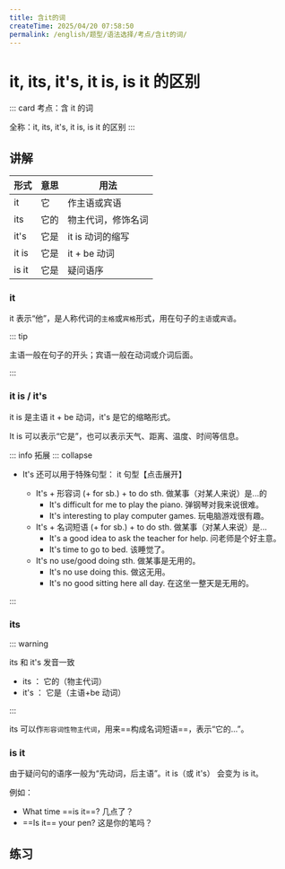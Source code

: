 ```yaml
---
title: 含it的词
createTime: 2025/04/20 07:58:50
permalink: /english/题型/语法选择/考点/含it的词/
---
```


# it, its, it's, it is, is it 的区别

::: card
考点：含 it 的词

全称：it, its, it's, it is, is it 的区别
:::

## 讲解

| 形式  | 意思 | 用法               |
| ----- | ---- | ------------------ |
| it    | 它   | 作主语或宾语       |
| its   | 它的 | 物主代词，修饰名词 |
| it's  | 它是 | it is 动词的缩写   |
| it is | 它是 | it + be 动词       |
| is it | 它是 | 疑问语序           |

### it

it 表示“他”，是人称代词的`主格`或`宾格`形式，用在句子的`主语`或`宾语`。

::: tip

主语一般在句子的开头；宾语一般在动词或介词后面。

:::

<MakeSentence
  :questions="[
    {//1
        stem: '它是我的猫。',
        options: ['cat', 'It', 'my', 'is'],
        answer: 'It is my cat',
        explanation: '答案：It is my cat.'
    },
    {//2
        stem: '我看见它了。',
        options: ['saw', 'it', 'I'],
        answer: 'I saw it',
        explanation: '答案：I saw it.'
    },
    {//3
        stem: '它可以飞。',
        options: ['can', 'It', 'fly'],
        answer: 'It can fly',
        explanation: '答案：It can fly.'
    },
    {//4
        stem: '它跳得很高。',
        options: [ 'jumps', 'It','high', 'very'],
        answer: 'It jumps very high',
        explanation: '答案：It jumps very high.'
    },
    {//5
        stem: '我很喜欢它。',
        options: ['very', 'I', 'it', 'like', 'much'],
        answer: 'I like it very much',
        explanation: '答案：I like it very much.'
    },
  ]"
/>

### it is / it's

it is 是主语 it + be 动词，it's 是它的缩略形式。

It is 可以表示“它是”，也可以表示天气、距离、温度、时间等信息。

<MakeSentence
  :questions="[
    {//1
        stem: '它是一只可爱的狗',
        options: ['dog', 'It', 'is', 'cute', 'a'],
        answer: 'It is a cute dog',
        explanation: '答案：It is a cute dog.'
    },
    {//2
        stem: '它很漂亮。',
        options: ['beautiful', 'It\'s'],
        answer: 'It\'s beautiful',
        explanation: '答案：It\'s beautiful.'
    },
    {//3
        stem: '现在是10点。',
        options: ['It\'s', '10:00', 'now'],
        answer: 'It\'s 10:00 now',
        explanation: '答案：It\'s 10:00 now.'
    },
    {//4
        stem: '今天天气很热。',
        options: ['today', 'It\'s', 'hot', 'very'],
        answer: 'It\'s very hot today',
        explanation: '答案：It\'s very hot today.'
    },
    {//5
        stem: '【挑战题】从家到学校大约一公里。（from...to... 从...到...）',
        options: ['one', 'kilometer', 'about', 'It\'s', 'home', 'from','to','school'],
        answer: 'It\'s about one kilometer from home to school',
        explanation: '答案：It\'s about one kilometer from home to school.'
    },
  ]"
/>

::: info 拓展
::: collapse

- It's 还可以用于特殊句型： it 句型【点击展开】

  - It's + 形容词 (+ for sb.) + to do sth. 做某事（对某人来说）是...的
    - It's difficult for me to play the piano. 弹钢琴对我来说很难。
    - It's interesting to play computer games. 玩电脑游戏很有趣。
  - It's + 名词短语 (+ for sb.) + to do sth. 做某事（对某人来说）是...
    - It's a good idea to ask the teacher for help. 问老师是个好主意。
    - It's time to go to bed. 该睡觉了。
  - It's no use/good doing sth. 做某事是无用的。
    - It's no use doing this. 做这无用。
    - It's no good sitting here all day. 在这坐一整天是无用的。

:::

### its

::: warning

its 和 it's 发音一致

- its ： 它的（物主代词）
- it's ： 它是（主语+be 动词）

:::

its 可以作`形容词性物主代词`，用来==构成名词短语==，表示“它的...”。

<MakeSentence
:questions="[
    {
        stem: '它的苹果',
        options: ['it', 'it\'s', 'its', 'apple'],
        answer: 'its apple',
        explanation: 'its apple'
    },
    {
        stem: '它的耳朵很漂亮。',
        options: ['It', 'It\'s', 'Its', 'beautiful', 'are', 'ears'],
        answer: 'Its ears are beautiful',
        explanation: 'Its ears are beautiful.'
    },
    {
        stem: '这只狗在摇它的头。',
        options: ['dog', 'The', 'is', 'head', 'shaking', 'its'],
        answer: 'The dog is shaking its head',
        explanation: 'The dog is shaking its head.'
    }
]"
/>

### is it

由于疑问句的语序一般为“先动词，后主语”。it is（或 it's） 会变为 is it。

例如：

- What time ==is it==? 几点了？
- ==Is it== your pen? 这是你的笔吗？

<MakeSentence
:questions="[
    {
        stem: '它是什么颜色的？',
        options: ['color', 'is', 'it', 'What'],
        answer: 'What color is it',
        explanation: 'What color is it?'
    },
    {
        stem: '从家到学校有多远？',
        options: ['far', 'from', 'school', 'is', 'How', 'home', 'it', 'to'],
        answer: 'How far is it from home to school',
        explanation: 'How far is it from home to school?'
    },
    {
        stem: '这是你的铅笔吗？',
        options: ['it', 'are', 'Is', 'pencil', 'It\'s', 'your'],
        answer: 'Is it your pencil?',
        explanation: 'The dog is shaking its head.'
    }
]"
/>

## 练习

<MultipleChoice
:questions="[
    {//1
        stem: 'I have a cat. _______ name is Coco.',
        options: ['It', 'It is', 'It\'s', 'Its'],
        answer: 'Its',
    },
    {//2
        stem: 'The cat is eating _______ food.',
        options: ['it', 'it\'s', 'its', 'is'],
        answer: 'its',
    },
    {//3
        stem: 'I like this dress. _______ beautiful (漂亮的).',
        options: ['It', 'It is', 'It\'s', 'Its'],
        answer: 'It\'s',
    },
    {//4
        stem: '_______ cold. Winter is coming (即将来临).',
        options: ['It', 'It is', 'It\'s', 'Its'],
        answer: 'It\'s',
    },
    {//5
        stem: 'Look! _______ a red balloon (气球).',
        options: ['It', 'It is', 'It\'s', 'Its'],
        answer: 'It\'s',
    },
    {//6
        stem: 'The cat is eating _______ food.',
        options: ['it', 'it\'s', 'its', 'is'],
        answer: 'its',
    },
    {//6
        stem: 'The cat is eating _______ food.',
        options: ['it', 'it\'s', 'its', 'is'],
        answer: 'its',
    },
    {//6
        stem: 'The cat is eating _______ food.',
        options: ['it', 'it\'s', 'its', 'is'],
        answer: 'its',
    },
]"
/>
